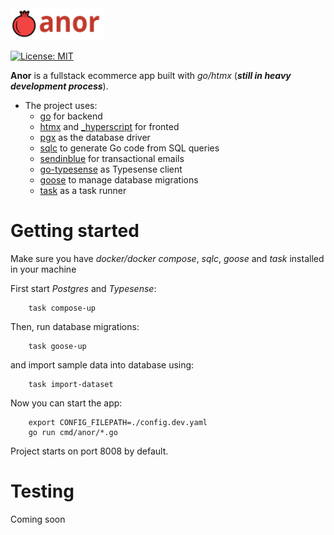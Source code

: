 <img src="./assets/logo.svg" alt="anor" style="width: 150px; height: auto;">

[![License: MIT](https://img.shields.io/badge/License-MIT-yellow.svg)](https://github.com/aliml92/anor/blob/master/LICENSE)

**Anor** is a fullstack ecommerce app built with *go/htmx* (***still in heavy development process***).

* The project uses:
    * [go](https://github.com/golang/go) for backend
    * [htmx](https://github.com/bigskysoftware/htmx) and [_hyperscript](https://github.com/bigskysoftware/_hyperscript) for fronted
    * [pgx](https://github.com/jackc/pgx) as the database driver
    * [sqlc](https://github.com/kyleconroy/sqlc) to generate Go code from SQL queries
    * [sendinblue](https://github.com/sendinblue/APIv3-go-library) for transactional emails
    * [go-typesense](https://github.com/aliml92/go-typesense) as Typesense client
    * [goose](https://github.com/pressly/goose) to manage database migrations
    * [task](https://github.com/go-task/task) as a task runner 

# Getting started 
Make sure you have *docker/docker compose*, *sqlc*, *goose* and *task* installed in your machine

First start *Postgres* and *Typesense*:
```
    task compose-up
``` 
Then, run database migrations:
```
    task goose-up
```
and import sample data into database using:
```
    task import-dataset
```

Now you can start the app:
```
    export CONFIG_FILEPATH=./config.dev.yaml
    go run cmd/anor/*.go
```
Project starts on port 8008 by default.

# Testing
Coming soon
